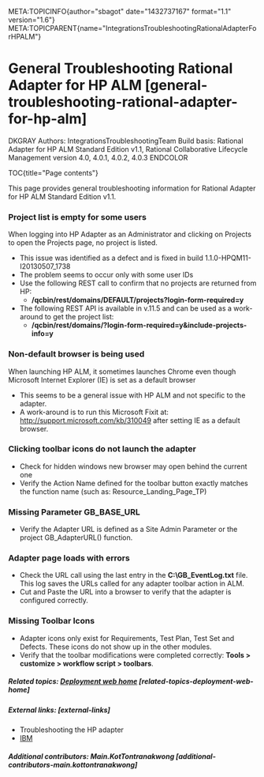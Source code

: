 META:TOPICINFO{author="sbagot" date="1432737167" format="1.1"
version="1.6"}
META:TOPICPARENT{name="IntegrationsTroubleshootingRationalAdapterForHPALM"}

# General Troubleshooting Rational Adapter for HP ALM [general-troubleshooting-rational-adapter-for-hp-alm]

DKGRAY Authors: IntegrationsTroubleshootingTeam Build basis: Rational
Adapter for HP ALM Standard Edition v1.1, Rational Collaborative
Lifecycle Management version 4.0, 4.0.1, 4.0.2, 4.0.3 ENDCOLOR

TOC{title="Page contents"}

This page provides general troubleshooting information for Rational
Adapter for HP ALM Standard Edition v1.1.

### Project list is empty for some users

When logging into HP Adapter as an Administrator and clicking on
Projects to open the Projects page, no project is listed.

-   This issue was identified as a defect and is fixed in build
    1.1.0-HPQM11-I20130507_1738
-   The problem seems to occur only with some user IDs
-   Use the following REST call to confirm that no projects are returned
    from HP:
    -   **/qcbin/rest/domains/DEFAULT/projects?login-form-required=y**
-   The following REST API is available in v.11.5 and can be used as a
    work-around to get the project list:
    -   **/qcbin/rest/domains/?login-form-required=y&include-projects-info=y**

### Non-default browser is being used

When launching HP ALM, it sometimes launches Chrome even though
Microsoft Internet Explorer (IE) is set as a default browser

-   This seems to be a general issue with HP ALM and not specific to the
    adapter.
-   A work-around is to run this Microsoft Fixit at:
    <http://support.microsoft.com/kb/310049> after setting IE as a
    default browser.

### Clicking toolbar icons do not launch the adapter

-   Check for hidden windows new browser may open behind the current one
-   Verify the Action Name defined for the toolbar button exactly
    matches the function name (such as: Resource_Landing_Page_TP)

### Missing Parameter GB_BASE_URL

-   Verify the Adapter URL is defined as a Site Admin Parameter or the
    project GB_AdapterURL() function.

### Adapter page loads with errors

-   Check the URL call using the last entry in the
    **C:\GB_EventLog.txt** file. This log saves the URLs called for any
    adapter toolbar action in ALM.
-   Cut and Paste the URL into a browser to verify that the adapter is
    configured correctly.

### Missing Toolbar Icons

-   Adapter icons only exist for Requirements, Test Plan, Test Set and
    Defects. These icons do not show up in the other modules.
-   Verify that the toolbar modifications were completed correctly:
    **Tools \> customize \> workflow script \> toolbars**.

##### Related topics: [Deployment web home](DeploymentWebHome) [related-topics-deployment-web-home]

##### External links: [external-links]

-   Troubleshooting the HP adapter
-   [IBM](https://www.ibm.com)

##### Additional contributors: Main.KotTontranakwong [additional-contributors-main.kottontranakwong]
